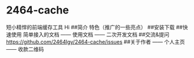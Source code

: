 ﻿# 2464-cache
短小精悍的前端缓存工具
Hi
##简介
    特色（推广的一些亮点）
##安装下载
##快速使用
    简单接入的文档
—— 使用文档
—— 二次开发文档
##交流&提问
    https://github.com/2464lgy/2464-cache/issues
##关于作者
—— 个人主页
—— 收款二维码

